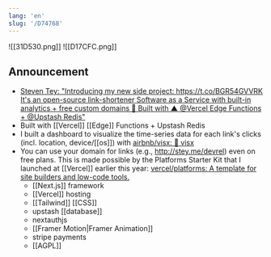 ```yaml
---
lang: 'en'
slug: '/D74768'
---
```


![[31D530.png]]
![[D17CFC.png]]

## Announcement

- [Steven Tey: "Introducing my new side project: https://t.co/BGR54GVVRK It's an open-source link-shortener Software as a Service with built-in analytics + free custom domains 🚀 Built with ▲ @Vercel Edge Functions + @Upstash Redis"](https://twitter.com/steventey/status/1572958186667233282)
- Built with [[Vercel]] [[Edge]] Functions + Upstash Redis
- I built a dashboard to visualize the time-series data for each link's clicks (incl. location, device/[[os]]) with [airbnb/visx: 🐯 visx](https://github.com/airbnb/visx)
- You can use your domain for links (e.g., http://stey.me/devrel) even on free plans. This is made possible by the Platforms Starter Kit that I launched at [[Vercel]] earlier this year: [vercel/platforms: A template for site builders and low-code tools.](https://github.com/vercel/platforms)
  - [[Next.js]] framework
  - [[Vercel]] hosting
  - [[Tailwind]] [[CSS]]
  - upstash [[database]]
  - nextauthjs
  - [[Framer Motion|Framer Animation]]
  - stripe payments
  - [[AGPL]]
